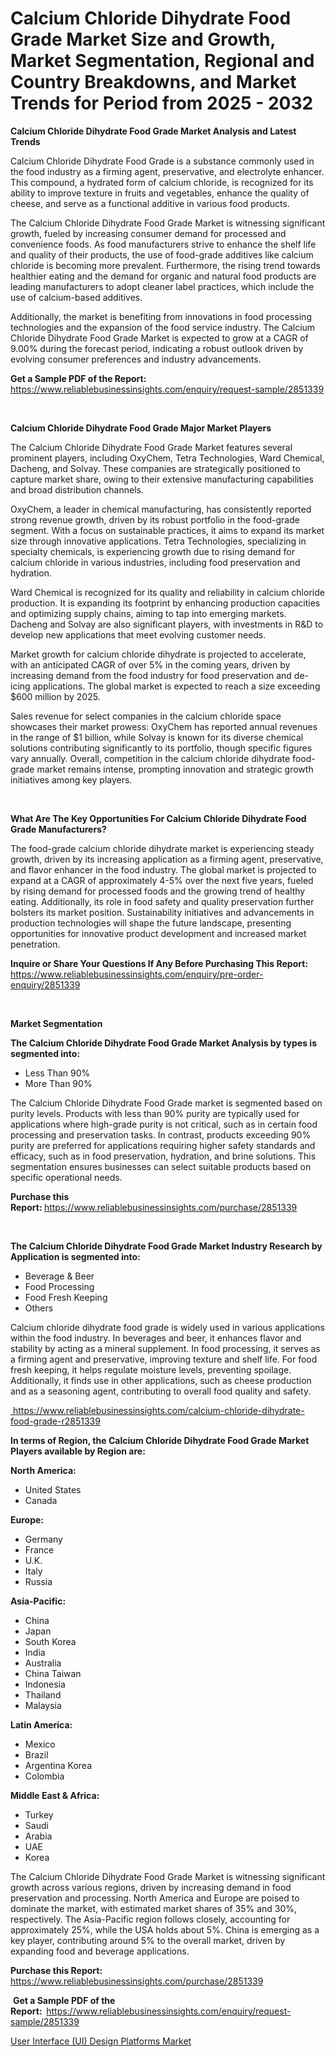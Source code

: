 <p><h1>Calcium Chloride Dihydrate Food Grade Market Size and Growth, Market Segmentation, Regional and Country Breakdowns, and Market Trends for Period from 2025 -  2032</h1></p><p><strong>Calcium Chloride Dihydrate Food Grade Market Analysis and Latest Trends</strong></p>
<p><p>Calcium Chloride Dihydrate Food Grade is a substance commonly used in the food industry as a firming agent, preservative, and electrolyte enhancer. This compound, a hydrated form of calcium chloride, is recognized for its ability to improve texture in fruits and vegetables, enhance the quality of cheese, and serve as a functional additive in various food products.</p><p>The Calcium Chloride Dihydrate Food Grade Market is witnessing significant growth, fueled by increasing consumer demand for processed and convenience foods. As food manufacturers strive to enhance the shelf life and quality of their products, the use of food-grade additives like calcium chloride is becoming more prevalent. Furthermore, the rising trend towards healthier eating and the demand for organic and natural food products are leading manufacturers to adopt cleaner label practices, which include the use of calcium-based additives.</p><p>Additionally, the market is benefiting from innovations in food processing technologies and the expansion of the food service industry. The Calcium Chloride Dihydrate Food Grade Market is expected to grow at a CAGR of 9.00% during the forecast period, indicating a robust outlook driven by evolving consumer preferences and industry advancements.</p></p>
<p><strong>Get a Sample PDF of the Report:&nbsp;</strong> <a href="https://www.reliablebusinessinsights.com/enquiry/request-sample/2851339?utm_campaign=2269&utm_medium=2&utm_source=Github&utm_content=ia&utm_term=11032025&utm_id=calcium-chloride-dihydrate-food-grade">https://www.reliablebusinessinsights.com/enquiry/request-sample/2851339</a></p>
<p>&nbsp;</p>
<p><strong>Calcium Chloride Dihydrate Food Grade Major Market Players</strong></p>
<p><p>The Calcium Chloride Dihydrate Food Grade Market features several prominent players, including OxyChem, Tetra Technologies, Ward Chemical, Dacheng, and Solvay. These companies are strategically positioned to capture market share, owing to their extensive manufacturing capabilities and broad distribution channels.</p><p>OxyChem, a leader in chemical manufacturing, has consistently reported strong revenue growth, driven by its robust portfolio in the food-grade segment. With a focus on sustainable practices, it aims to expand its market size through innovative applications. Tetra Technologies, specializing in specialty chemicals, is experiencing growth due to rising demand for calcium chloride in various industries, including food preservation and hydration.</p><p>Ward Chemical is recognized for its quality and reliability in calcium chloride production. It is expanding its footprint by enhancing production capacities and optimizing supply chains, aiming to tap into emerging markets. Dacheng and Solvay are also significant players, with investments in R&D to develop new applications that meet evolving customer needs.</p><p>Market growth for calcium chloride dihydrate is projected to accelerate, with an anticipated CAGR of over 5% in the coming years, driven by increasing demand from the food industry for food preservation and de-icing applications. The global market is expected to reach a size exceeding $600 million by 2025.</p><p>Sales revenue for select companies in the calcium chloride space showcases their market prowess: OxyChem has reported annual revenues in the range of $1 billion, while Solvay is known for its diverse chemical solutions contributing significantly to its portfolio, though specific figures vary annually. Overall, competition in the calcium chloride dihydrate food-grade market remains intense, prompting innovation and strategic growth initiatives among key players.</p></p>
<p>&nbsp;</p>
<p><strong>What Are The Key Opportunities For Calcium Chloride Dihydrate Food Grade Manufacturers?</strong></p>
<p><p>The food-grade calcium chloride dihydrate market is experiencing steady growth, driven by its increasing application as a firming agent, preservative, and flavor enhancer in the food industry. The global market is projected to expand at a CAGR of approximately 4-5% over the next five years, fueled by rising demand for processed foods and the growing trend of healthy eating. Additionally, its role in food safety and quality preservation further bolsters its market position. Sustainability initiatives and advancements in production technologies will shape the future landscape, presenting opportunities for innovative product development and increased market penetration.</p></p>
<p><strong>Inquire or Share Your Questions If Any Before Purchasing This Report:</strong> <a href="https://www.reliablebusinessinsights.com/enquiry/pre-order-enquiry/2851339?utm_campaign=2269&utm_medium=2&utm_source=Github&utm_content=ia&utm_term=11032025&utm_id=calcium-chloride-dihydrate-food-grade">https://www.reliablebusinessinsights.com/enquiry/pre-order-enquiry/2851339</a></p>
<p>&nbsp;</p>
<p><strong>Market Segmentation</strong></p>
<p><strong>The Calcium Chloride Dihydrate Food Grade Market Analysis by types is segmented into:</strong></p>
<p><ul><li>Less Than 90%</li><li>More Than 90%</li></ul></p>
<p><p>The Calcium Chloride Dihydrate Food Grade market is segmented based on purity levels. Products with less than 90% purity are typically used for applications where high-grade purity is not critical, such as in certain food processing and preservation tasks. In contrast, products exceeding 90% purity are preferred for applications requiring higher safety standards and efficacy, such as in food preservation, hydration, and brine solutions. This segmentation ensures businesses can select suitable products based on specific operational needs.</p></p>
<p><strong>Purchase this Report:&nbsp;</strong><a href="https://www.reliablebusinessinsights.com/purchase/2851339?utm_campaign=2269&utm_medium=2&utm_source=Github&utm_content=ia&utm_term=11032025&utm_id=calcium-chloride-dihydrate-food-grade">https://www.reliablebusinessinsights.com/purchase/2851339</a></p>
<p>&nbsp;</p>
<p><strong>The Calcium Chloride Dihydrate Food Grade Market Industry Research by Application is segmented into:</strong></p>
<p><ul><li>Beverage & Beer</li><li>Food Processing</li><li>Food Fresh Keeping</li><li>Others</li></ul></p>
<p><p>Calcium chloride dihydrate food grade is widely used in various applications within the food industry. In beverages and beer, it enhances flavor and stability by acting as a mineral supplement. In food processing, it serves as a firming agent and preservative, improving texture and shelf life. For food fresh keeping, it helps regulate moisture levels, preventing spoilage. Additionally, it finds use in other applications, such as cheese production and as a seasoning agent, contributing to overall food quality and safety.</p></p>
<p><a href="https://www.reliablebusinessinsights.com/calcium-chloride-dihydrate-food-grade-r2851339?utm_campaign=2269&utm_medium=2&utm_source=Github&utm_content=ia&utm_term=11032025&utm_id=calcium-chloride-dihydrate-food-grade">&nbsp;https://www.reliablebusinessinsights.com/calcium-chloride-dihydrate-food-grade-r2851339</a></p>
<p><strong>In terms of Region, the Calcium Chloride Dihydrate Food Grade Market Players available by Region are:</strong></p>
<p>
    <p> <strong> North America: </strong>
        <ul>
            <li>United States</li>
            <li>Canada</li>
        </ul>
        </p> 
    <p> <strong> Europe: </strong>
        <ul>
            <li>Germany</li>
            <li>France</li>
            <li>U.K.</li>
            <li>Italy</li>
            <li>Russia</li>
        </ul>
        </p> 
    <p> <strong> Asia-Pacific: </strong>
        <ul>
            <li>China</li>
            <li>Japan</li>
            <li>South Korea</li>
            <li>India</li>
            <li>Australia</li>
            <li>China Taiwan</li>
            <li>Indonesia</li>
            <li>Thailand</li>
            <li>Malaysia</li>
        </ul>
        </p> 
    <p> <strong> Latin America: </strong>
        <ul>
            <li>Mexico</li>
            <li>Brazil</li>
            <li>Argentina Korea</li>
            <li>Colombia</li>
        </ul>
        </p> 
    <p> <strong> Middle East & Africa: </strong>
        <ul>
            <li>Turkey</li>
            <li>Saudi</li>
            <li>Arabia</li>
            <li>UAE</li>
            <li>Korea</li>
        </ul>
    </p>
    </p>
<p><p>The Calcium Chloride Dihydrate Food Grade Market is witnessing significant growth across various regions, driven by increasing demand in food preservation and processing. North America and Europe are poised to dominate the market, with estimated market shares of 35% and 30%, respectively. The Asia-Pacific region follows closely, accounting for approximately 25%, while the USA holds about 5%. China is emerging as a key player, contributing around 5% to the overall market, driven by expanding food and beverage applications.</p></p>
<p><strong>Purchase this Report: </strong><a href="https://www.reliablebusinessinsights.com/purchase/2851339?utm_campaign=2269&utm_medium=2&utm_source=Github&utm_content=ia&utm_term=11032025&utm_id=calcium-chloride-dihydrate-food-grade">https://www.reliablebusinessinsights.com/purchase/2851339</a></p>
<p>&nbsp;<strong>Get a Sample PDF of the Report:&nbsp;&nbsp;</strong><a href="https://www.reliablebusinessinsights.com/enquiry/request-sample/2851339?utm_campaign=2269&utm_medium=2&utm_source=Github&utm_content=ia&utm_term=11032025&utm_id=calcium-chloride-dihydrate-food-grade">https://www.reliablebusinessinsights.com/enquiry/request-sample/2851339</a></p>
<p><strong></strong></p>
<p><p><a href="https://github.com/lickoalyanep/Market-Research-Report-List-1/blob/main/user-interface-ui-design-platforms-market.md?utm_campaign=2269&utm_medium=2&utm_source=Github&utm_content=ia&utm_term=11032025&utm_id=calcium-chloride-dihydrate-food-grade">User Interface (UI) Design Platforms Market</a></p></p>